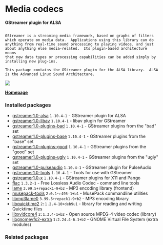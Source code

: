 # Media codecs

__GStreamer plugin for ALSA__

```

GStreamer is a streaming media framework, based on graphs of filters
which operate on media data.  Applications using this library can do
anything from real-time sound processing to playing videos, and just
about anything else media-related.  Its plugin-based architecture means
that new data types or processing capabilities can be added simply by
installing new plug-ins.

This package contains the GStreamer plugin for the ALSA library.  ALSA
is the Advanced Linux Sound Architecture.

```

[![](https://screenshots.debian.net/thumbnail-with-version/gstreamer1.0-alsa/9001)](https://screenshots.debian.net/screenshot-with-version/gstreamer1.0-alsa/9001)



**[Homepage](http://gstreamer.freedesktop.org/modules/gst-plugins-base.html)**

### Installed packages

* [gstreamer1.0-alsa](https://packages.debian.org/stretch/gstreamer1.0-alsa) `1.10.4-1` - GStreamer plugin for ALSA
* [gstreamer1.0-libav](https://packages.debian.org/stretch/gstreamer1.0-libav) `1.10.4-1` - libav plugin for GStreamer
* [gstreamer1.0-plugins-bad](https://packages.debian.org/stretch/gstreamer1.0-plugins-bad) `1.10.4-1` - GStreamer plugins from the "bad" set
* [gstreamer1.0-plugins-base](https://packages.debian.org/stretch/gstreamer1.0-plugins-base) `1.10.4-1` - GStreamer plugins from the "base" set
* [gstreamer1.0-plugins-good](https://packages.debian.org/stretch/gstreamer1.0-plugins-good) `1.10.4-1` - GStreamer plugins from the "good" set
* [gstreamer1.0-plugins-ugly](https://packages.debian.org/stretch/gstreamer1.0-plugins-ugly) `1.10.4-1` - GStreamer plugins from the "ugly" set
* [gstreamer1.0-pulseaudio](https://packages.debian.org/stretch/gstreamer1.0-pulseaudio) `1.10.4-1` - GStreamer plugin for PulseAudio
* [gstreamer1.0-tools](https://packages.debian.org/stretch/gstreamer1.0-tools) `1.10.4-1` - Tools for use with GStreamer
* [gstreamer1.0-x](https://packages.debian.org/stretch/gstreamer1.0-x) `1.10.4-1` - GStreamer plugins for X11 and Pango
* [flac](https://packages.debian.org/stretch/flac) `1.3.2-1` - Free Lossless Audio Codec - command line tools
* [lame](https://packages.debian.org/stretch/lame) `3.99.5+repack1-9+b2` - MP3 encoding library (frontend)
* [musepack-tools](https://packages.debian.org/stretch/musepack-tools) `2:0.1~r495-1+b1` - MusePack commandline utilities
* [libmp3lame0](https://packages.debian.org/stretch/libmp3lame0) `3.99.5+repack1-9+b2` - MP3 encoding library
* [libquicktime2](https://packages.debian.org/stretch/libquicktime2) `2:1.2.4-10+deb9u1` - library for reading and writing Quicktime files
* [libxvidcore4](https://packages.debian.org/stretch/libxvidcore4) `2:1.3.4-1+b2` - Open source MPEG-4 video codec (library)
* [libgnomevfs2-extra](https://packages.debian.org/stretch/libgnomevfs2-extra) `1:2.24.4-6.1+b2` - GNOME Virtual File System (extra modules)

### Related packages

<sub>  </sub>

